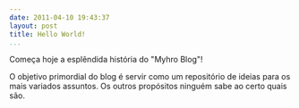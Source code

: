 ```yaml
---
date: 2011-04-10 19:43:37
layout: post
title: Hello World!
...
```


Começa hoje a esplêndida história do "Myhro Blog"!

O objetivo primordial do blog é servir como um repositório de ideias para os mais variados assuntos. Os outros propósitos ninguém sabe ao certo quais são.
